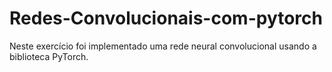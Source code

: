 # Redes-Convolucionais-com-pytorch


Neste exercício foi implementado uma rede neural convolucional usando a biblioteca PyTorch.
